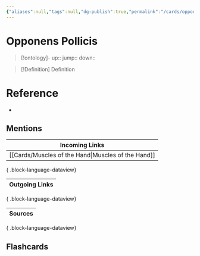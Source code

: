 ```yaml
---
{"aliases":null,"tags":null,"dg-publish":true,"permalink":"/cards/opponens-pollicis/","dgPassFrontmatter":true}
---
```


# Opponens Pollicis

> [!ontology]-
> up:: 
> jump:: 
> down:: 

> [!Definition] Definition

# Reference

- 

## Mentions

| Incoming Links                                        |
| ----------------------------------------------------- |
| [[Cards/Muscles of the Hand\|Muscles of the Hand]] |

{ .block-language-dataview}

| Outgoing Links |
| -------------- |

{ .block-language-dataview}

| Sources |
| ------- |

{ .block-language-dataview}

## Flashcards